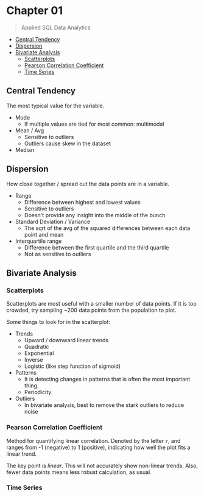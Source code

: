 # Chapter 01

> Applied SQL Data Analytics

* [Central Tendency](#central-tendency)
* [Dispersion](#dispersion)
* [Bivariate Analysis](#bivariate-analysis)
  * [Scatterplots](#scatterplots)
  * [Pearson Correlation Coefficient](#pearson-correlation-coefficient)
  * [Time Series](#time-series)

## Central Tendency

The most typical value for the variable.

* Mode
  * If multiple values are tied for most common: multimodal
* Mean / Avg
  * Sensitive to outliers
  * Outliers cause skew in the dataset
* Median

## Dispersion

How close together / spread out the data points are in a variable.

* Range
  * Difference between highest and lowest values
  * Sensitive to outliers
  * Doesn't provide any insight into the middle of the bunch
* Standard Deviation / Variance
  * The sqrt of the avg of the squared differences between each data point and mean
* Interquartile range
  * Difference between the first quartile and the third quartile
  * Not as sensitive to outliers

## Bivariate Analysis

### Scatterplots

Scatterplots are most useful with a smaller number of data points. If it is too crowded, try sampling ~200 data points from the population to plot.

Some things to look for in the scatterplot:

* Trends
  * Upward / downward linear trends
  * Quadratic
  * Exponential
  * Inverse
  * Logistic (like step function of sigmoid)
* Patterns
  * It is detecting changes in patterns that is often the most important thing.
  * Periodicity
* Outliers
  * In bivariate analysis, best to remove the stark outliers to reduce noise

### Pearson Correlation Coefficient

Method for quantifying linear correlation. Denoted by the letter `r`, and ranges from -1 (negative) to 1 (positive), indicating how well the plot fits a linear trend.

The key point is _linear_. This will not accurately show non-linear trends. Also, fewer data points means less robust calculation, as usual.

### Time Series
